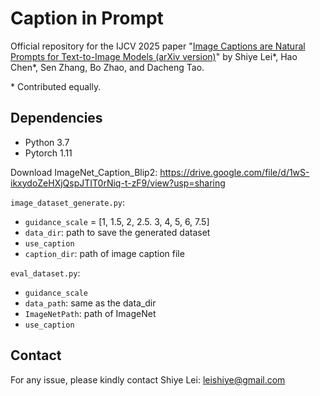 # Caption in Prompt

Official repository for the IJCV 2025 paper "[Image Captions are Natural Prompts for Text-to-Image Models (arXiv version)](https://arxiv.org/abs/2307.08526)" by Shiye Lei\*, Hao Chen\*, Sen Zhang, Bo Zhao, and Dacheng Tao.

\* Contributed equally.

## Dependencies

- Python 3.7
- Pytorch 1.11


Download ImageNet_Caption_Blip2: https://drive.google.com/file/d/1wS-ikxydoZeHXjQspJTIT0rNiq-t-zF9/view?usp=sharing

`image_dataset_generate.py`:
- `guidance_scale` = [1, 1.5, 2, 2.5. 3, 4, 5, 6, 7.5]
- `data_dir`:  path to save the generated dataset
- `use_caption`
- `caption_dir`: path of image caption file

`eval_dataset.py`:
- `guidance_scale`
- `data_path`: same as the data_dir
- `ImageNetPath`: path of ImageNet
- `use_caption`


## Contact

For any issue, please kindly contact Shiye Lei: [leishiye@gmail.com](mailto:leishiye@gmail.com)
